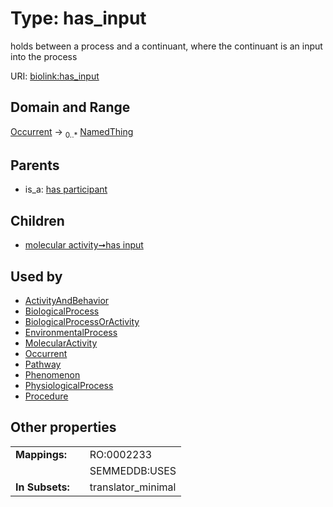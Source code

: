 
# Type: has_input


holds between a process and a continuant, where the continuant is an input into the process

URI: [biolink:has_input](https://w3id.org/biolink/vocab/has_input)


## Domain and Range

[Occurrent](Occurrent.md) ->  <sub>0..*</sub> [NamedThing](NamedThing.md)

## Parents

 *  is_a: [has participant](has_participant.md)

## Children

 *  [molecular activity➞has input](molecular_activity_has_input.md)

## Used by

 * [ActivityAndBehavior](ActivityAndBehavior.md)
 * [BiologicalProcess](BiologicalProcess.md)
 * [BiologicalProcessOrActivity](BiologicalProcessOrActivity.md)
 * [EnvironmentalProcess](EnvironmentalProcess.md)
 * [MolecularActivity](MolecularActivity.md)
 * [Occurrent](Occurrent.md)
 * [Pathway](Pathway.md)
 * [Phenomenon](Phenomenon.md)
 * [PhysiologicalProcess](PhysiologicalProcess.md)
 * [Procedure](Procedure.md)

## Other properties

|  |  |  |
| --- | --- | --- |
| **Mappings:** | | RO:0002233 |
|  | | SEMMEDDB:USES |
| **In Subsets:** | | translator_minimal |


